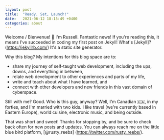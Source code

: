 ```yaml
---
layout: post
title:  "Ready, Set, Launch!"
date:   2021-06-12 18:15:49 +0400
categories: about
---
```

Welcome / Bienvenue! 👋 I'm Russell. Fantastic news! If you're reading this, it means I've succeeded in coding my first post on Jekyll! What's [Jekyll]? (https://jekyllrb.com/) It's a static site generator.

Why this blog? My intentions for this blog space are to: 
* share my journey of self-taught web development, including the ups, downs, and everything in between, 
* relate web development to other experiences and parts of my life,
* write and teach about what I have learned, and
* connect with other developers and new friends in this vast domain of cyberspace.

Still with me? Good. Who is this guy, anyway? Well, I'm Canadian 🇨🇦, in my forties, and I'm married with two kids. I like travel (we're currently based in Eastern Europe), world cuisine, electronic music, and being outside.

That was short and sweet! Thanks for stopping by, and be sure to check back often for new posts and updates. You can always reach me on the little blue bird platform, [@rusty_reebs] (https://twitter.com/rusty_reebs/).
